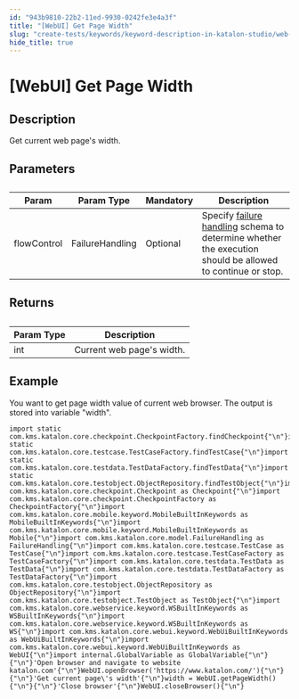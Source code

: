 ```yaml
---
id: "943b9810-22b2-11ed-9930-0242fe3e4a3f"
title: "[WebUI] Get Page Width"
slug: "create-tests/keywords/keyword-description-in-katalon-studio/web-ui-keywords/webui-get-page-width"
hide_title: true
---
```


# <a id="id_0" class="anchor_top_offset"/><a id="ariaid-title1" class="anchor_top_offset"/>[WebUI] Get Page Width


## <a id="id_0__id_1" class="anchor_top_offset"/>Description  

              
<p xmlns="http://www.w3.org/1999/xhtml" className="p">Get current web page's width.</p> 
      

## <a id="id_0__id_2" class="anchor_top_offset"/>Parameters  

              
<table xmlns="http://www.w3.org/1999/xhtml" className="table anchor_top_offset" id="id_0__c37e0224-3c8d-429c-b330-ff2bb0f45f45"><caption /><thead className="thead"><tr className><th className="entry anchor_top_offset" id="id_0__c37e0224-3c8d-429c-b330-ff2bb0f45f45__entry__1">Param</th><th className="entry anchor_top_offset" id="id_0__c37e0224-3c8d-429c-b330-ff2bb0f45f45__entry__2">Param Type</th><th className="entry anchor_top_offset" id="id_0__c37e0224-3c8d-429c-b330-ff2bb0f45f45__entry__3">Mandatory</th><th className="entry anchor_top_offset" id="id_0__c37e0224-3c8d-429c-b330-ff2bb0f45f45__entry__4">Description</th></tr></thead><tbody className="tbody"><tr className><td className="entry" headers="id_0__c37e0224-3c8d-429c-b330-ff2bb0f45f45__entry__1 id_0__c37e0224-3c8d-429c-b330-ff2bb0f45f45__entry__2 id_0__c37e0224-3c8d-429c-b330-ff2bb0f45f45__entry__3 id_0__c37e0224-3c8d-429c-b330-ff2bb0f45f45__entry__4 ">flowControl</td><td className="entry" headers="id_0__c37e0224-3c8d-429c-b330-ff2bb0f45f45__entry__1 id_0__c37e0224-3c8d-429c-b330-ff2bb0f45f45__entry__2 id_0__c37e0224-3c8d-429c-b330-ff2bb0f45f45__entry__3 id_0__c37e0224-3c8d-429c-b330-ff2bb0f45f45__entry__4 ">FailureHandling</td><td className="entry" headers="id_0__c37e0224-3c8d-429c-b330-ff2bb0f45f45__entry__1 id_0__c37e0224-3c8d-429c-b330-ff2bb0f45f45__entry__2 id_0__c37e0224-3c8d-429c-b330-ff2bb0f45f45__entry__3 id_0__c37e0224-3c8d-429c-b330-ff2bb0f45f45__entry__4 ">Optional</td><td className="entry" headers="id_0__c37e0224-3c8d-429c-b330-ff2bb0f45f45__entry__1 id_0__c37e0224-3c8d-429c-b330-ff2bb0f45f45__entry__2 id_0__c37e0224-3c8d-429c-b330-ff2bb0f45f45__entry__3 id_0__c37e0224-3c8d-429c-b330-ff2bb0f45f45__entry__4 ">Specify <a className="xref" href="/docs/maintain/configure-failure-handling-settings-in-katalon-studio">failure handling</a> schema to         determine whether the execution should be allowed to continue or         stop.</td></tr></tbody></table> 
      

## <a id="id_0__id_3" class="anchor_top_offset"/>Returns

              
<table xmlns="http://www.w3.org/1999/xhtml" className="table anchor_top_offset" id="id_0__8bea4a34-ccef-4799-ace4-96574211af2e"><caption /><thead className="thead"><tr className><th className="entry anchor_top_offset" id="id_0__8bea4a34-ccef-4799-ace4-96574211af2e__entry__1">Param Type</th><th className="entry anchor_top_offset" id="id_0__8bea4a34-ccef-4799-ace4-96574211af2e__entry__2">Description</th></tr></thead><tbody className="tbody"><tr className><td className="entry" headers="id_0__8bea4a34-ccef-4799-ace4-96574211af2e__entry__1 id_0__8bea4a34-ccef-4799-ace4-96574211af2e__entry__2 ">int</td><td className="entry" headers="id_0__8bea4a34-ccef-4799-ace4-96574211af2e__entry__1 id_0__8bea4a34-ccef-4799-ace4-96574211af2e__entry__2 ">Current web page's width.</td></tr></tbody></table> 
      

## <a id="id_0__id_4" class="anchor_top_offset"/>Example 

              
<p xmlns="http://www.w3.org/1999/xhtml" className="p">You want to get page width value of current web browser. The   output is stored into variable "width".</p> 
              
<pre xmlns="http://www.w3.org/1999/xhtml" className="pre codeblock"><code>import static com.kms.katalon.core.checkpoint.CheckpointFactory.findCheckpoint{"\n"}import static com.kms.katalon.core.testcase.TestCaseFactory.findTestCase{"\n"}import static com.kms.katalon.core.testdata.TestDataFactory.findTestData{"\n"}import static com.kms.katalon.core.testobject.ObjectRepository.findTestObject{"\n"}import com.kms.katalon.core.checkpoint.Checkpoint as Checkpoint{"\n"}import com.kms.katalon.core.checkpoint.CheckpointFactory as CheckpointFactory{"\n"}import com.kms.katalon.core.mobile.keyword.MobileBuiltInKeywords as MobileBuiltInKeywords{"\n"}import com.kms.katalon.core.mobile.keyword.MobileBuiltInKeywords as Mobile{"\n"}import com.kms.katalon.core.model.FailureHandling as FailureHandling{"\n"}import com.kms.katalon.core.testcase.TestCase as TestCase{"\n"}import com.kms.katalon.core.testcase.TestCaseFactory as TestCaseFactory{"\n"}import com.kms.katalon.core.testdata.TestData as TestData{"\n"}import com.kms.katalon.core.testdata.TestDataFactory as TestDataFactory{"\n"}import com.kms.katalon.core.testobject.ObjectRepository as ObjectRepository{"\n"}import com.kms.katalon.core.testobject.TestObject as TestObject{"\n"}import com.kms.katalon.core.webservice.keyword.WSBuiltInKeywords as WSBuiltInKeywords{"\n"}import com.kms.katalon.core.webservice.keyword.WSBuiltInKeywords as WS{"\n"}import com.kms.katalon.core.webui.keyword.WebUiBuiltInKeywords as WebUiBuiltInKeywords{"\n"}import com.kms.katalon.core.webui.keyword.WebUiBuiltInKeywords as WebUI{"\n"}import internal.GlobalVariable as GlobalVariable{"\n"}{"\n"}'Open browser and navigate to website katalon.com'{"\n"}WebUI.openBrowser('https://www.katalon.com/'){"\n"}{"\n"}'Get current page\'s width'{"\n"}width = WebUI.getPageWidth(){"\n"}{"\n"}'Close browser'{"\n"}WebUI.closeBrowser(){"\n"}</code></pre> 
            
